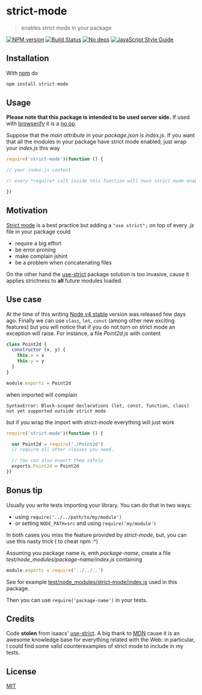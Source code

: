 # strict-mode

> enables strict mode in your package

[![NPM version](https://badge.fury.io/js/strict-mode.svg)](http://badge.fury.io/js/strict-mode)
[![Build Status](https://travis-ci.org/fibo/strict-mode.svg?branch=master)](https://travis-ci.org/fibo/strict-mode?branch=master)
[![No deps](https://img.shields.io/badge/dependencies-none-green.svg)](https://github.com/fibo/strict-mode)
[![JavaScript Style Guide](https://img.shields.io/badge/code_style-standard-brightgreen.svg)](https://standardjs.com)

## Installation

With [npm](https://npmjs.org/) do

```bash
npm install strict-mode
```

## Usage

**Please note that this package is intended to be used server side.**
If used with [browserify] it is a [no op].

Suppose that the *main attribute* in your *package.json* is *index.js*.
If you want that all the modules in your package have strict mode enabled,
just wrap your *index.js* this way

```javascript
require('strict-mode')(function () {

// your index.js content

// every *require* call inside this function will have strict mode enabled

})
```

## Motivation

[Strict mode][MDN_Strict_mode] is a best practice but adding a `"use strict";` on top of every *.js* file in your package could

* require a big effort
* be error proning
* make complain jshint
* be a problem when concatenating files

On the other hand the [use-strict] package solution is too invasive, cause
it applies strictness to **all** future modules loaded.

## Use case

At the time of this writing [Node v4 stable](https://nodejs.org/en/blog/release/v4.0.0/) version was released few days ago.
Finally we can use `class`, `let`, `const` (among other new exciting features) but you will notice that if you do not turn on strict mode an exception will raise.
For instance, a file *Point2d.js* with content

```javascript
class Point2d {
  constructor (x, y) {
    this.x = x
    this.y = y
  }
}

module.exports = Point2d
```

when imported will complain

```
SyntaxError: Block-scoped declarations (let, const, function, class) not yet supported outside strict mode
```

but if you wrap the import with *strict-mode* everything will just work

```javascript
require('strict-mode')(function () {

  var Point2d = require('./Point2d')
  // require all other classes you need.

  // You can also export them safely
  exports.Point2d = Point2d
})
```

## Bonus tip

Usually you write tests importing your library. You can do that in two ways:

* using `require('../../path/to/my/module')`
* or setting `NODE_PATH=src` and using `require('my/module')`

In both cases you miss the feature provided by *strict-mode*, but, you can
use this nasty trick ( to cheat npm :^)

Assuming you package name is, emh *package-name*, create a file
*test/node_modules/package-name/index.js* containing

```javascript
module.exports = require('../../..')
```

See for example [test/node_modules/strict-mode/index.js] used in this package.

Then you can use `require('package-name')` in your tests.

## Credits

Code **stolen** from isaacs' [use-strict].
A big thank to [MDN](https://developer.mozilla.org) cause it is an awesome knowledge base for everything related with the Web: in particular, I could find some valid counterexamples of strict mode to include in my tests.

## License

[MIT](http://g14n.info/mit-license)

[browserify]: http://browserify.org/ "browserify"
[MDN_Strict_mode]: https://developer.mozilla.org/en-US/docs/Web/JavaScript/Reference/Functions_and_function_scope/Strict_mode
[no op]: https://github.com/fibo/strict-mode/blob/master/browser.js "browser.js"
[test/node_modules/strict-mode/index.js]: https://github.com/fibo/strict-mode/blob/master/test/node_modules/strict-mode/index.js
[use-strict]: https://npmjs.org/package/use-strict "use-strict"
